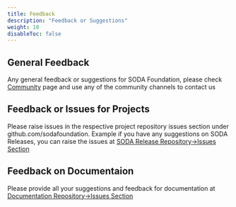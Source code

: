 ```yaml
---
title: Feedback
description: "Feedback or Suggestions"
weight: 10
disableToc: false
---
```

## General Feedback
Any general feedback or suggestions for SODA Foundation, please check [Community](../community/) page and use any of the community channels to contact us

## Feedback or Issues for Projects
Please raise issues in the respective project repository issues section under github.com/sodafoundation.
Example if you have any suggestions on SODA Releases, you can raise the issues at [SODA Release Repository->Issues Section](https://github.com/sodafoundation/releases/issues)

## Feedback on Documentaion
Please provide all your suggestions and feedback for documentation at [Documentation Repository->Issues Section]((https://github.com/sodafoundation/documentation/issues))
